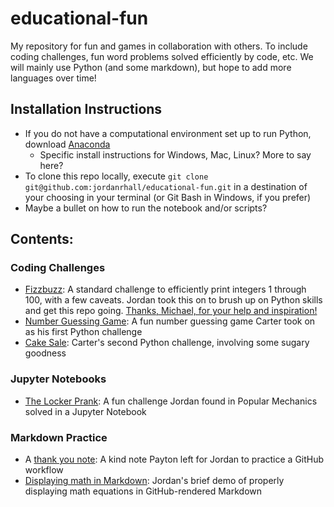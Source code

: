 # educational-fun

My repository for fun and games in collaboration with others. To include coding challenges, fun word problems solved efficiently by code, etc.
We will mainly use Python (and some markdown), but hope to add more languages over time!

## Installation Instructions
* If you do not have a computational environment set up to run Python, download [Anaconda](https://www.anaconda.com/products/individual)
    * Specific install instructions for Windows, Mac, Linux? More to say here?
* To clone this repo locally, execute `git clone git@github.com:jordanrhall/educational-fun.git` in a destination of your choosing in your terminal (or Git Bash in Windows, if you prefer)
* Maybe a bullet on how to run the notebook and/or scripts?

## Contents:

### Coding Challenges
* [Fizzbuzz](https://github.com/jordanrhall/educational-fun/blob/main/coding-challenges/fizzbuzz.py): A standard challenge to efficiently print integers 1 through 100, with a few caveats. Jordan took this on to brush up on Python skills and get this repo going. [Thanks, Michael, for your help and inspiration!](https://github.com/jordanrhall/educational-fun/issues/1)
* [Number Guessing Game](https://github.com/jordanrhall/educational-fun/blob/main/coding-challenges/Number_Guesser.py): A fun number guessing game Carter took on as his first Python challenge
* [Cake Sale](https://github.com/jordanrhall/educational-fun/blob/main/coding-challenges/Cake_Sale_Challenge.py): Carter's second Python challenge, involving some sugary goodness

### Jupyter Notebooks
* [The Locker Prank](https://github.com/jordanrhall/educational-fun/blob/main/jupyter-notebooks/the-locker-prank.ipynb): A fun challenge Jordan found in Popular Mechanics solved in a Jupyter Notebook

### Markdown Practice
* A [thank you note](https://github.com/jordanrhall/educational-fun/blob/main/markdown-practice/thanks.md): A kind note Payton left for Jordan to practice a GitHub workflow
* [Displaying math in Markdown](https://github.com/jordanrhall/educational-fun/blob/main/markdown-practice/displaying-math.md): Jordan's brief demo of properly displaying math equations in GitHub-rendered Markdown
